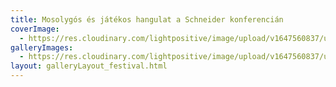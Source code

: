```yaml
---
title: Mosolygós és játékos hangulat a Schneider konferencián
coverImage:
  - https://res.cloudinary.com/lightpositive/image/upload/v1647560837/uploads/Mosolyg%C3%B3s%20%C3%A9s%20j%C3%A1t%C3%A9kos%20hangulat%20a%20Schneider%20konferenci%C3%A1n/Schneider-konf.jpg
galleryImages: 
  - https://res.cloudinary.com/lightpositive/image/upload/v1647560837/uploads/Mosolyg%C3%B3s%20%C3%A9s%20j%C3%A1t%C3%A9kos%20hangulat%20a%20Schneider%20konferenci%C3%A1n/Schneider-konf.jpg
layout: galleryLayout_festival.html
---
```

